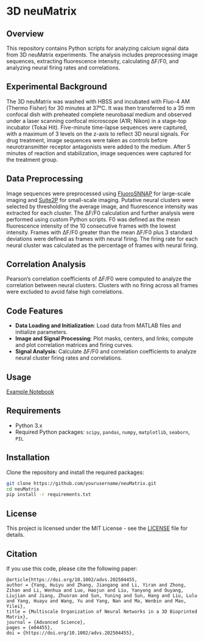 # 3D neuMatrix

## Overview

This repository contains Python scripts for analyzing calcium signal data from 3D neuMatrix experiments. The analysis includes preprocessing image sequences, extracting fluorescence intensity, calculating ΔF/F0, and analyzing neural firing rates and correlations.

## Experimental Background

The 3D neuMatrix was washed with HBSS and incubated with Fluo-4 AM (Thermo Fisher) for 30 minutes at 37°C. It was then transferred to a 35 mm confocal dish with preheated complete neurobasal medium and observed under a laser scanning confocal microscope (A1R; Nikon) in a stage-top incubator (Tokai Hit). Five-minute time-lapse sequences were captured, with a maximum of 3 levels on the z-axis to reflect 3D neural signals. For drug treatment, image sequences were taken as controls before neurotransmitter receptor antagonists were added to the medium. After 5 minutes of reaction and stabilization, image sequences were captured for the treatment group.

## Data Preprocessing

Image sequences were preprocessed using [FluoroSNNAP](https://github.com/tapan-patel/FluoroSNNAP) for large-scale imaging and [Suite2P](https://github.com/MouseLand/Suite2P) for small-scale imaging. Putative neural clusters were selected by thresholding the average image, and fluorescence intensity was extracted for each cluster. The ΔF/F0 calculation and further analysis were performed using custom Python scripts. F0 was defined as the mean fluorescence intensity of the 10 consecutive frames with the lowest intensity. Frames with ΔF/F0 greater than the mean ΔF/F0 plus 3 standard deviations were defined as frames with neural firing. The firing rate for each neural cluster was calculated as the percentage of frames with neural firing.

## Correlation Analysis

Pearson’s correlation coefficients of ΔF/F0 were computed to analyze the correlation between neural clusters. Clusters with no firing across all frames were excluded to avoid false high correlations.

## Code Features

- **Data Loading and Initialization**: Load data from MATLAB files and initialize parameters.
- **Image and Signal Processing**: Plot masks, centers, and links; compute and plot correlation matrices and firing curves.
- **Signal Analysis**: Calculate ΔF/F0 and correlation coefficients to analyze neural cluster firing rates and correlations.

## Usage

[Example Notebook](example_notebook.ipynb)

## Requirements

- Python 3.x
- Required Python packages: `scipy`, `pandas`, `numpy`, `matplotlib`, `seaborn`, `PIL`

## Installation

Clone the repository and install the required packages:

```bash
git clone https://github.com/yourusername/neuMatrix.git
cd neuMatrix
pip install -r requirements.txt
```

## License

This project is licensed under the MIT License - see the [LICENSE](LICENSE) file for details.

## Citation

If you use this code, please cite the following paper:

```
@article{https://doi.org/10.1002/advs.202504455,
author = {Yang, Huiyu and Zhang, Jiangang and Li, Yiran and Zhong, Zihan and Li, Wenhua and Luo, Haojun and Liu, Yanyong and Ouyang, Liujian and Jiang, Zhuoran and Sun, Yuning and Sun, Hang and Liu, Lulu and Yang, Huayu and Wang, Yu and Yang, Nan and Ma, Wenbin and Mao, Yilei},
title = {Multiscale Organization of Neural Networks in a 3D Bioprinted Matrix},
journal = {Advanced Science},
pages = {e04455},
doi = {https://doi.org/10.1002/advs.202504455},
```

